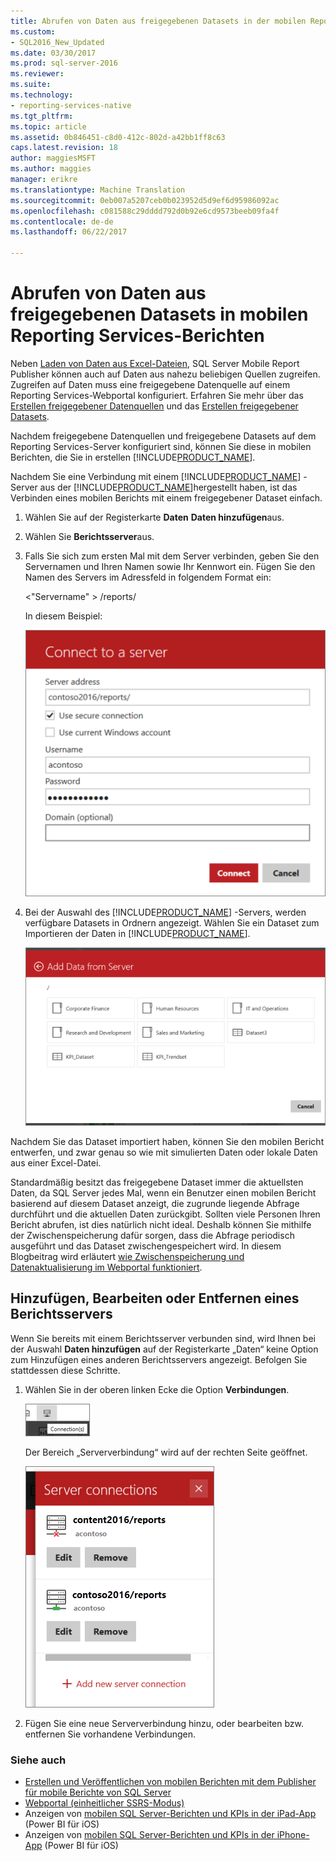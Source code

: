 ```yaml
---
title: Abrufen von Daten aus freigegebenen Datasets in der mobilen Reporting Services-Berichte | Microsoft Docs
ms.custom:
- SQL2016_New_Updated
ms.date: 03/30/2017
ms.prod: sql-server-2016
ms.reviewer: 
ms.suite: 
ms.technology:
- reporting-services-native
ms.tgt_pltfrm: 
ms.topic: article
ms.assetid: 0b846451-c8d0-412c-802d-a42bb1ff8c63
caps.latest.revision: 18
author: maggiesMSFT
ms.author: maggies
manager: erikre
ms.translationtype: Machine Translation
ms.sourcegitcommit: 0eb007a5207ceb0b023952d5d9ef6d95986092ac
ms.openlocfilehash: c081588c29dddd792d0b92e6cd9573beeb09fa4f
ms.contentlocale: de-de
ms.lasthandoff: 06/22/2017

---
```

# <a name="get-data-from-shared-datasets-in-reporting-services-mobile-reports"></a>Abrufen von Daten aus freigegebenen Datasets in mobilen Reporting Services-Berichten
Neben [Laden von Daten aus Excel-Dateien](../../reporting-services/mobile-reports/prepare-excel-data-for-reporting-services-mobile-reports.md), SQL Server Mobile Report Publisher können auch auf Daten aus nahezu beliebigen Quellen zugreifen. Zugreifen auf Daten muss eine freigegebene Datenquelle auf einem Reporting Services-Webportal konfiguriert. Erfahren Sie mehr über das [Erstellen freigegebener Datenquellen](../../reporting-services/report-data/create-modify-and-delete-shared-data-sources-ssrs.md) und das [Erstellen freigegebener Datasets](../../reporting-services/report-data/manage-shared-datasets.md).  
  
Nachdem freigegebene Datenquellen und freigegebene Datasets auf dem Reporting Services-Server konfiguriert sind, können Sie diese in mobilen Berichten, die Sie in erstellen [!INCLUDE[PRODUCT_NAME](../../includes/ss-mobilereptpub-short.md)].   
  
Nachdem Sie eine Verbindung mit einem [!INCLUDE[PRODUCT_NAME](../../includes/ssrsnoversion.md)] -Server aus der [!INCLUDE[PRODUCT_NAME](../../includes/ss-mobilereptpub-short.md)]hergestellt haben, ist das Verbinden eines mobilen Berichts mit einem freigegebener Dataset einfach.   
  
1. Wählen Sie auf der Registerkarte **Daten** **Daten hinzufügen**aus.  
  
2. Wählen Sie **Berichtsserver**aus.   
  
3.  Falls Sie sich zum ersten Mal mit dem Server verbinden, geben Sie den Servernamen und Ihren Namen sowie Ihr Kennwort ein. Fügen Sie den Namen des Servers im Adressfeld in folgendem Format ein:  
  
    \<"Servername" > /reports/  
  
    In diesem Beispiel:  
       
    ![SSMRP_ConnectToServer](../../reporting-services/mobile-reports/media/ssmrp-connecttoserver.png)  
      
  
4. Bei der Auswahl des [!INCLUDE[PRODUCT_NAME](../../includes/ssrsnoversion.md)] -Servers, werden verfügbare Datasets in Ordnern angezeigt. Wählen Sie ein Dataset zum Importieren der Daten in [!INCLUDE[PRODUCT_NAME](../../includes/ss-mobilereptpub-short.md)].  
  
   ![SS_MRP_ServerData](../../reporting-services/mobile-reports/media/ss-mrp-serverdata.png)  
  
Nachdem Sie das Dataset importiert haben, können Sie den mobilen Bericht entwerfen, und zwar genau so wie mit simulierten Daten oder lokale Daten aus einer Excel-Datei.  
  
Standardmäßig besitzt das freigegebene Dataset immer die aktuellsten Daten, da SQL Server jedes Mal, wenn ein Benutzer einen mobilen Bericht basierend auf diesem Dataset anzeigt, die zugrunde liegende Abfrage durchführt und die aktuellen Daten zurückgibt. Sollten viele Personen Ihren Bericht abrufen, ist dies natürlich nicht ideal. Deshalb können Sie mithilfe der Zwischenspeicherung dafür sorgen, dass die Abfrage periodisch ausgeführt und das Dataset zwischengespeichert wird. In diesem Blogbeitrag wird erläutert [wie Zwischenspeicherung und Datenaktualisierung im Webportal funktioniert](http://christopherfinlan.com/2016/02/10/so-refreshinghow-data-refresh-works-with-mobile-reports-and-kpis-in-reporting-services/).  
  
## <a name="add-edit-or-remove-a-report-server"></a>Hinzufügen, Bearbeiten oder Entfernen eines Berichtsservers  
  
Wenn Sie bereits mit einem Berichtsserver verbunden sind, wird Ihnen bei der Auswahl **Daten hinzufügen** auf der Registerkarte „Daten“ keine Option zum Hinzufügen eines anderen Berichtsservers angezeigt. Befolgen Sie stattdessen diese Schritte.  
  
1. Wählen Sie in der oberen linken Ecke die Option **Verbindungen**.  
  
   ![SSMRP_AddConnectionIcon](../../reporting-services/mobile-reports/media/ssmrp-addconnectionicon.png)  
     
   Der Bereich „Serververbindung“ wird auf der rechten Seite geöffnet.  
     
   ![SSMRP_ServerConnectnPane](../../reporting-services/mobile-reports/media/ssmrp-serverconnectnpane.png)  
     
2. Fügen Sie eine neue Serververbindung hinzu, oder bearbeiten bzw. entfernen Sie vorhandene Verbindungen.  
  
### <a name="see-also"></a>Siehe auch  
- [Erstellen und Veröffentlichen von mobilen Berichten mit dem Publisher für mobile Berichte von SQL Server](../../reporting-services/mobile-reports/create-mobile-reports-with-sql-server-mobile-report-publisher.md)  
-  [Webportal (einheitlicher SSRS-Modus)](../../reporting-services/web-portal-ssrs-native-mode.md)  
-  Anzeigen von [mobilen SQL Server-Berichten und KPIs in der iPad-App](https://pbiwebprod-docs.azurewebsites.net/en-us/documentation/powerbi-mobile-ipad-kpis-mobile-reports)  (Power BI für iOS)  
-  Anzeigen von [mobilen SQL Server-Berichten und KPIs in der iPhone-App](https://pbiwebprod-docs.azurewebsites.net/en-us/documentation/powerbi-mobile-iphone-kpis-mobile-reports) (Power BI für iOS)  
  
  
  
  



